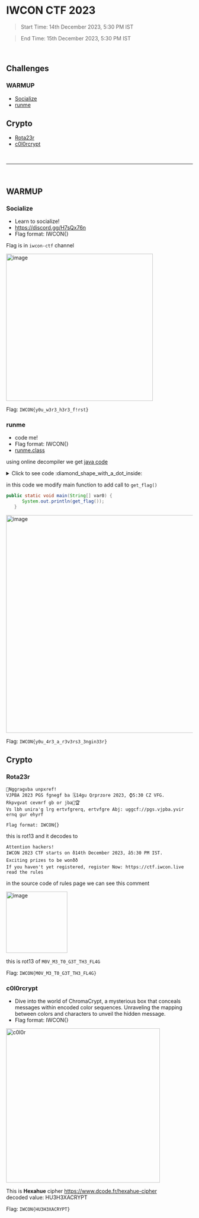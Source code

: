 # IWCON CTF 2023
> Start Time: 14th December 2023, 5:30 PM IST

> End Time: 15th December 2023, 5:30 PM IST

<br>

## Challenges

### WARMUP
- [Socialize](#socialize)
- [runme](#runme)

## Crypto
- [Rota23r](#rota23r)
- [c0l0rcrypt](#c0l0rcrypt)


<br>

---------------------------

<br>

## WARMUP

### Socialize

- Learn to socialize!
- https://discord.gg/H7sQx76n
- Flag format: IWCON{}

Flag is in `iwcon-ctf` channel

<img width="396" alt="image" src="https://github.com/Aftab700/Writeups/assets/79740895/89de8ffe-c4e1-421f-9fb8-f0d591c9f2fc">

Flag: `IWCON{y0u_w3r3_h3r3_f!rst}`


### runme

- code me!
- Flag format: IWCON{}
- [runme.class](../files/runme.class)

using online decompiler we get [java code](https://www.decompiler.com/jar/6ae10a74e255424f99b8b8b431e7975b/runme.java)

<details><summary markdown="span">Click to see code :diamond_shape_with_a_dot_inside: </summary>

```java

import java.util.Arrays;
import java.util.Base64;

public class iwcon {
   public static String get_flag() {
      byte[] var0 = "YPSiRhFjpXbIfgVc]NnHoeWlJ_mOEUQT[L`^kKGMda\\Z".getBytes();
      byte[] var1 = "c54h1dW2z1yVNTdfzRITS9MJMnj53ByM3Xz0D7azN9Xe".getBytes();
      byte[] var2 = new byte[var1.length];

      for(int var3 = 0; var3 < var1.length; ++var3) {
         var2[var3] = var1[var0[var3] - 69];
      }

      System.out.println(Arrays.toString(Base64.getDecoder().decode(var2)));
      return new String(Base64.getDecoder().decode(var2));
   }

   public static void main(String[] var0) {
      System.out.println();
   }
}

```
</details>


in this code we modify main function to add call to `get_flag()`

```java
public static void main(String[] var0) {
      System.out.println(get_flag());
   }
```

<img width="586" alt="image" src="https://github.com/Aftab700/Writeups/assets/79740895/5887d9de-d232-4534-8825-6c621f3551bc">

Flag: `IWCON{y0u_4r3_a_r3v3rs3_3ngin33r}`

## Crypto

### Rota23r

```
📣Nggragvba unpxref!
VJPBA 2023 PGS fgnegf ba 🗓14gu Qrprzore 2023, ⌚5:30 CZ VFG.
Rkpvgvat cevmrf gb or jba🎁🏆
Vs lbh unira'g lrg ertvfgrerq, ertvfgre Abj: uggcf://pgs.vjpba.yvir
ernq gur ehyrf

Flag format: IWCON{}
```

this is rot13 and it decodes to

```
Attention hackers!
IWCON 2023 CTF starts on ð14th December 2023, â5:30 PM IST.
Exciting prizes to be wonðð
If you haven't yet registered, register Now: https://ctf.iwcon.live
read the rules
```

in the source code of rules page we can see this comment

<img width="165" alt="image" src="https://github.com/Aftab700/Writeups/assets/79740895/3318cae8-6b9f-4b78-8e7d-ab0e86514c56">

this is rot13 of `M0V_M3_T0_G3T_TH3_FL4G`

Flag: `IWCON{M0V_M3_T0_G3T_TH3_FL4G}`


### c0l0rcrypt

- Dive into the world of ChromaCrypt, a mysterious box that conceals messages within encoded color sequences. Unraveling the mapping between colors and characters to unveil the hidden message.
- Flag format: IWCON{}

<img width="415" alt="c0l0r" src="https://github.com/Aftab700/Writeups/assets/79740895/dc06dae6-c2d9-4ab7-8bdc-4e13e2c1a13b">

This is **Hexahue** cipher https://www.dcode.fr/hexahue-cipher \
decoded value: HU3H3XACRYPT

Flag: `IWCON{HU3H3XACRYPT}`










